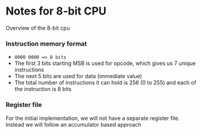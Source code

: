 # Notes for 8-bit CPU
Overview of the 8-bit cpu

### Instruction memory format
* `0000 0000 => 8 bits`
* The first 3 bits starting MSB is used for opcode, which gives us 7 unique instructions
* The next 5 bits are used for data (immediate value)
* The total number of instructions it can hold is 256 (0 to 255) and each of the instruction is 8 bits


### Register file
For the initial implementation, we will not have a separate register file. Instead we will follow an accumulator based approach